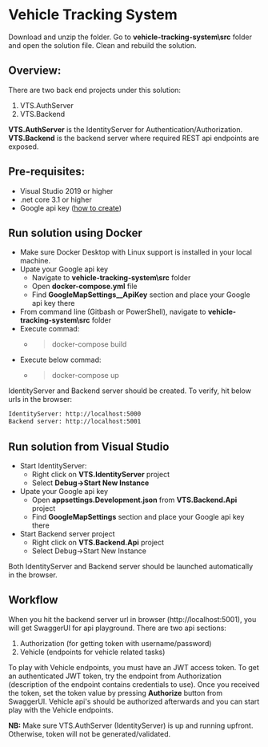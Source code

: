 # Vehicle Tracking System
Download and unzip the folder. Go to **vehicle-tracking-system\src** folder and open the solution file. Clean and rebuild the solution.

## Overview:
There are two back end projects under this solution:
1. VTS.AuthServer 
2. VTS.Backend 

**VTS.AuthServer** is the IdentityServer for Authentication/Authorization. **VTS.Backend** is the backend server where required REST api endpoints are exposed.

## Pre-requisites:
- Visual Studio 2019 or higher
- .net core 3.1 or higher
- Google api key ([how to create](https://developers.google.com/maps/documentation/maps-static/get-api-key))

## Run solution using Docker
+ Make sure Docker Desktop with Linux support is installed in your local machine.
+ Upate your Google api key
  * Navigate to **vehicle-tracking-system\src** folder
  * Open **docker-compose.yml** file
  * Find **GoogleMapSettings__ApiKey** section and place your Google api key there
+ From command line (Gitbash or PowerShell), navigate to **vehicle-tracking-system\src** folder
+ Execute commad: 
  * > docker-compose build
+ Execute below commad:
  * > docker-compose up

IdentityServer and Backend server should be created. To verify, hit below urls in the browser:
```sh
IdentityServer: http://localhost:5000
Backend server: http://localhost:5001
```

## Run solution from Visual Studio
+ Start IdentityServer:
    * Right click on **VTS.IdentityServer** project
    * Select **Debug->Start New Instance**
+ Upate your Google api key
  * Open **appsettings.Development.json** from **VTS.Backend.Api** project
  * Find **GoogleMapSettings** section and place your Google api key there
+ Start Backend server project
    * Right click on **VTS.Backend.Api** project
    * Select Debug->Start New Instance

Both IdentityServer and Backend server should be launched automatically in the browser.

## Workflow
When you hit the backend server url in browser (http://localhost:5001), you will get SwaggerUI for api playground. There are two api sections:
1. Authorization (for getting token with username/password)
2. Vehicle (endpoints for vehicle related tasks)

To play with Vehicle endpoints, you must have an JWT access token. To get an authenticated JWT token, try the endpoint from Authorization (description of the endpoint contains credentials to use). Once you received the token, set the token value by pressing **Authorize** button from SwaggerUI. Vehicle api's should be authorized afterwards and you can start play with the Vehicle endpoints.

**NB:** Make sure VTS.AuthServer (IdentityServer) is up and running upfront. Otherwise, token will not be generated/validated.


